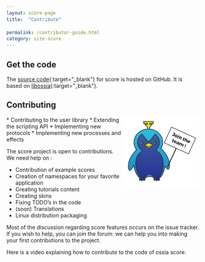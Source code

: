 ```yaml
---
layout: score-page
title:  "Contribute"

permalink: /contributor-guide.html
category: site-score
---
```



<h2>Get the code</h2>

The [source code](https://github.com/OSSIA/score){:target="_blank"} for score is hosted on GitHub.
It is based on [libossia](https://github.com/OSSIA/libossia){:target="_blank"}.

<h2>Contributing</h2>
<img style="float: right;" src="/assets/contribution_oscar.png" width="40%"/>
* Contributing to the user library
* Extending the scripting API
* Implementing new protocols
* Implementing new processes and effects
    
The score project is open to contributions.
We need help on :

* Contribution of example scores
* Creation of namespaces for your favorite application
* Creating tutorials content
* Creating skins
* Fixing TODO’s in the code
* (soon) Translations
* Linux distribution packaging

Most of the discussion regarding score features occurs on the issue tracker.
If you wish to help, you can join the forum: we can help you into making your first contributions to the project.

Here is a video explaining how to contribute to the code of ossia score:

<div class="videoWrapper">
    <iframe src="" data-src="https://www.youtube.com/embed/LSifHFbuky0" frameborder="0" allow="autoplay; encrypted-media; picture-in-picture" allowfullscreen></iframe>
</div>
